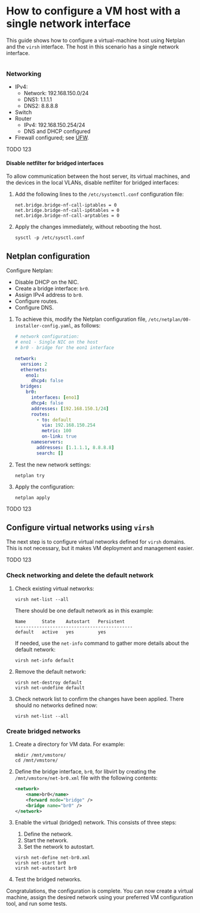 # How to configure a VM host with a single network interface

This guide shows how to configure a virtual-machine host using Netplan and the `virsh` interface. The host in this scenario has a single network interface.

```{include} reuse/configure-vm-prerequisites.txt

```


### Networking

- IPv4:
  - Network: 192.168.150.0/24
  - DNS1: 1.1.1.1
  - DNS2: 8.8.8.8
- Switch
- Router
  - IPv4: 192.168.150.254/24
  - DNS and DHCP configured
- Firewall configured; see [UFW](https://help.ubuntu.com/community/UFW).

TODO 123
#### Disable netfilter for bridged interfaces

To allow communication between the host server, its virtual machines, and the devices in the local VLANs, disable netfilter for bridged interfaces:

1. Add the following lines to the `/etc/systemctl.conf` configuration file:

    ```
    net.bridge.bridge-nf-call-iptables = 0
    net.bridge.bridge-nf-call-ip6tables = 0
    net.bridge.bridge-nf-call-arptables = 0
    ```

2. Apply the changes immediately, without rebooting the host.

    ```none
    sysctl -p /etc/sysctl.conf
    ```


## Netplan configuration

Configure Netplan:

- Disable DHCP on the NIC.
- Create a bridge interface: `br0`.
- Assign IPv4 address to `br0`.
- Configure routes.
- Configure DNS.

1. To achieve this, modify the Netplan configuration file, `/etc/netplan/00-installer-config.yaml`,  as follows:

    ```yaml
    # network configuration:
    # eno1 - Single NIC on the host
    # br0 - bridge for the eon1 interface

    network:
      version: 2
      ethernets:
        eno1:
          dhcp4: false
      bridges:
        br0:
          interfaces: [eno1]
          dhcp4: false
          addresses: [192.168.150.1/24]
          routes:
            - to: default
              via: 192.168.150.254
              metric: 100
              on-link: true
          nameservers:
            addresses: [1.1.1.1, 8.8.8.8]
            search: []
    ```

2. Test the new network settings:

    ```none
    netplan try
    ```

3. Apply the configuration:

    ```
    netplan apply
    ```

TODO 123
## Configure virtual networks using `virsh`

The next step is to configure virtual networks defined for `virsh` domains. This is not necessary, but it makes VM deployment and management easier.

TODO 123
### Check networking and delete the default network

1. Check existing virtual networks:

    ```none
    virsh net-list --all
    ```

   There should be one default network as in this example:

    ```
    Name      State    Autostart   Persistent
    --------------------------------------------
    default   active   yes         yes
    ```

   If needed, use the `net-info` command to gather more details about the default network:

    ```
    virsh net-info default
    ```

2. Remove the default network:

    ```
    virsh net-destroy default
    virsh net-undefine default
    ```

3. Check network list to confirm the changes have been applied. There should no networks defined now:

    ```none
    virsh net-list --all
    ```


### Create bridged networks

1. Create a directory for VM data. For example:

    ```none
    mkdir /mnt/vmstore/
    cd /mnt/vmstore/
    ```

2. Define the bridge interface, `br0`, for libvirt by creating the `/mnt/vmstore/net-br0.xml` file with  the following contents:

    ```xml
    <network>
        <name>br0</name>
        <forward mode="bridge" />
        <bridge name="br0" />
    </network>
    ```

3. Enable the virtual (bridged) network. This consists of three steps:

   1. Define the network.
   2. Start the network.
   3. Set the network to autostart.

    ```
    virsh net-define net-br0.xml
    virsh net-start br0
    virsh net-autostart br0
    ```

4. Test the bridged networks.

Congratulations, the configuration is complete. You can now create a virtual machine, assign the desired network using your preferred VM configuration tool, and run some tests.
